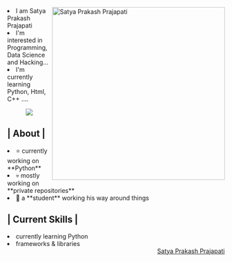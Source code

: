 <img align="right" width="400" alt="Satya Prakash Prajapati" src="###"/>
  <li>I am Satya Prakash Prajapati</li>
  <li>I'm interested in Programming, Data Science and Hacking...</li>
  <li>I'm currently learning Python, Html, C++ ....</li>

<p align = center ><img src="#"> </p>
<div>
<h2> | About |</h2>
<li>⭐ currently working on **Python**</li>
<li>💀 mostly working on **private repositories**</li>
<li>👾 a **student** working his way around things</li>
<h2> | Current Skills | </h2>
<li>currently learning Python</li>
<li>frameworks & libraries</li>
  <div align="right">
    <a href="##">Satya Prakash Prajapati</a>
  </div>
</div>
  
